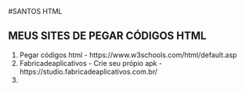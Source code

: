 #SANTOS HTML


<h2>MEUS SITES DE PEGAR CÓDIGOS HTML</h2>
<ol>

<li>Pegar códigos html - 
https://www.w3schools.com/html/default.asp
</li>
<li>Fabricadeaplicativos - Crie seu própio apk - 
https://studio.fabricadeaplicativos.com.br/
</li>
<li>

</li>











</ol>











